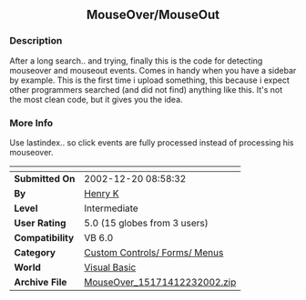 ﻿<div align="center">

## MouseOver/MouseOut


</div>

### Description

After a long search.. and trying, finally this is the code for detecting mouseover and mouseout events. Comes in handy when you have a sidebar by example. This is the first time i upload something, this because i expect other programmers searched (and did not find) anything like this. It's not the most clean code, but it gives you the idea.
 
### More Info
 
Use lastindex.. so click events are fully processed instead of processing his mouseover.


<span>             |<span>
---                |---
**Submitted On**   |2002-12-20 08:58:32
**By**             |[Henry K](https://github.com/Planet-Source-Code/PSCIndex/blob/master/ByAuthor/henry-k.md)
**Level**          |Intermediate
**User Rating**    |5.0 (15 globes from 3 users)
**Compatibility**  |VB 6\.0
**Category**       |[Custom Controls/ Forms/  Menus](https://github.com/Planet-Source-Code/PSCIndex/blob/master/ByCategory/custom-controls-forms-menus__1-4.md)
**World**          |[Visual Basic](https://github.com/Planet-Source-Code/PSCIndex/blob/master/ByWorld/visual-basic.md)
**Archive File**   |[MouseOver\_15171412232002\.zip](https://github.com/Planet-Source-Code/henry-k-mouseover-mouseout__1-41789/archive/master.zip)








